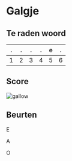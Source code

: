 # Galgje

## Te raden woord

| .   | .   | .   | .   | e   | .   |
| --- | --- | --- | --- | --- | --- |
| 1   | 2   | 3   | 4   | 5   | 6   |

## Score

![gallow](./images/3.png)

## Beurten

E

A

O
